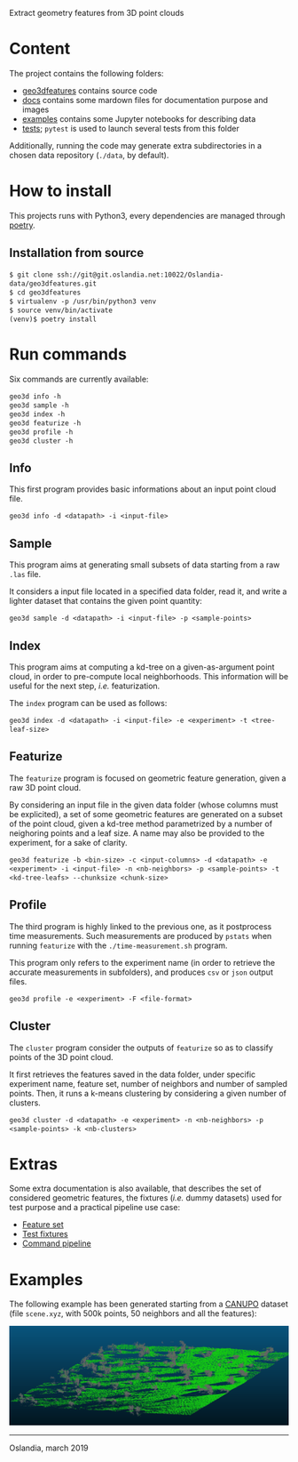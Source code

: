 Extract geometry features from 3D point clouds

# Content

The project contains the following folders:

+ [geo3dfeatures](./geo3dfeatures) contains source code
+ [docs](./docs) contains some mardown files for documentation purpose and
  images
+ [examples](./examples) contains some Jupyter notebooks for describing data
+ [tests](./tests); `pytest` is used to launch several tests from this folder

Additionally, running the code may generate extra subdirectories in a chosen
data repository (`./data`, by default).

# How to install

This projects runs with Python3, every dependencies are managed
through [poetry](https://poetry.eustace.io/).

## Installation from source

```
$ git clone ssh://git@git.oslandia.net:10022/Oslandia-data/geo3dfeatures.git
$ cd geo3dfeatures
$ virtualenv -p /usr/bin/python3 venv
$ source venv/bin/activate
(venv)$ poetry install
```

# Run commands

Six commands are currently available:

```
geo3d info -h
geo3d sample -h
geo3d index -h
geo3d featurize -h
geo3d profile -h
geo3d cluster -h
```

## Info

This first program provides basic informations about an input point cloud file.

```
geo3d info -d <datapath> -i <input-file>
```

## Sample

This program aims at generating small subsets of data starting from a raw
`.las` file.

It considers a input file located in a specified data folder, read it, and
write a lighter dataset that contains the given point quantity:

```
geo3d sample -d <datapath> -i <input-file> -p <sample-points>
```

## Index

This program aims at computing a kd-tree on a given-as-argument point cloud, in
order to pre-compute local neighborhoods. This information will be useful for
the next step, *i.e.* featurization.

The `index` program can be used as follows:

```
geo3d index -d <datapath> -i <input-file> -e <experiment> -t <tree-leaf-size>
```

## Featurize

The `featurize` program is focused on geometric feature generation, given a raw
3D point cloud.

By considering an input file in the given data folder (whose columns must be
explicited), a set of some geometric features are generated on a subset of the
point cloud, given a kd-tree method parametrized by a number of neighoring
points and a leaf size. A name may also be provided to the experiment, for a
sake of clarity.

```
geo3d featurize -b <bin-size> -c <input-columns> -d <datapath> -e <experiment> -i <input-file> -n <nb-neighbors> -p <sample-points> -t <kd-tree-leafs> --chunksize <chunk-size>
```

## Profile

The third program is highly linked to the previous one, as it postprocess time
measurements. Such measurements are produced by `pstats` when running
`featurize` with the `./time-measurement.sh` program.

This program only refers to the experiment name (in order to retrieve the
accurate measurements in subfolders), and produces `csv` or `json` output
files.

```
geo3d profile -e <experiment> -F <file-format>
```

## Cluster

The `cluster` program consider the outputs of `featurize` so as to classify
points of the 3D point cloud.

It first retrieves the features saved in the data folder, under specific
experiment name, feature set, number of neighbors and number of sampled
points. Then, it runs a k-means clustering by considering a given number of
clusters.

```
geo3d cluster -d <datapath> -e <experiment> -n <nb-neighbors> -p <sample-points> -k <nb-clusters>
```

# Extras

Some extra documentation is also available, that describes the set of
considered geometric features, the fixtures (*i.e.* dummy datasets) used for
test purpose and a practical pipeline use case:

- [Feature set](./docs/features.md)
- [Test fixtures](./docs/test_fixtures.md)
- [Command pipeline](./docs/pipeline.md)

# Examples

The following example has been generated starting from
a [CANUPO](http://nicolas.brodu.net/en/recherche/canupo/) dataset (file `scene.xyz`, with 500k points, 50 neighbors and all the features):

![scene](./docs/images/scene_kmean.png)

___

Oslandia, march 2019
